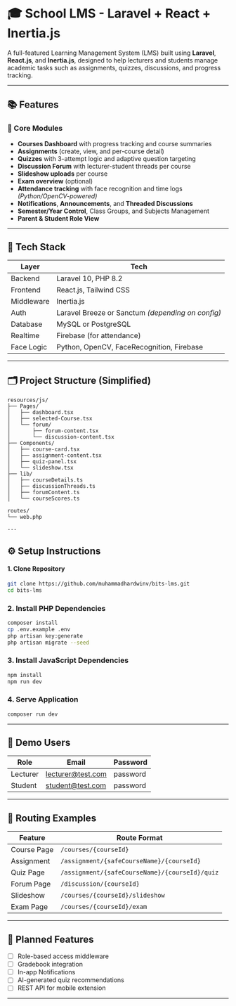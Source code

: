 # 🎓 School LMS - Laravel + React + Inertia.js

A full-featured Learning Management System (LMS) built using **Laravel**, **React.js**, and **Inertia.js**, designed to help lecturers and students manage academic tasks such as assignments, quizzes, discussions, and progress tracking.

---

## 📚 Features

### 🚀 Core Modules
- **Courses Dashboard** with progress tracking and course summaries
- **Assignments** (create, view, and per-course detail)
- **Quizzes** with 3-attempt logic and adaptive question targeting
- **Discussion Forum** with lecturer-student threads per course
- **Slideshow uploads** per course
- **Exam overview** (optional)
- **Attendance tracking** with face recognition and time logs *(Python/OpenCV-powered)*
- **Notifications**, **Announcements**, and **Threaded Discussions**
- **Semester/Year Control**, Class Groups, and Subjects Management
- **Parent & Student Role View**

---

## 🧠 Tech Stack

| Layer        | Tech                    |
|-------------|-------------------------|
| Backend      | Laravel 10, PHP 8.2     |
| Frontend     | React.js, Tailwind CSS  |
| Middleware   | Inertia.js              |
| Auth         | Laravel Breeze or Sanctum *(depending on config)* |
| Database     | MySQL or PostgreSQL     |
| Realtime     | Firebase (for attendance) |
| Face Logic   | Python, OpenCV, FaceRecognition, Firebase |

---

## 🗂 Project Structure (Simplified)

```
resources/js/
├── Pages/
│   ├── dashboard.tsx
│   ├── selected-Course.tsx
│   └── forum/
│       ├── forum-content.tsx
│       └── discussion-content.tsx
├── Components/
│   ├── course-card.tsx
│   ├── assignment-content.tsx
│   ├── quiz-panel.tsx
│   └── slideshow.tsx
├── lib/
│   ├── courseDetails.ts
│   ├── discussionThreads.ts
│   ├── forumContent.ts
│   └── courseScores.ts

routes/
└── web.php

---
```
## ⚙️ Setup Instructions

#### 1. Clone Repository
```bash
git clone https://github.com/muhammadhardwinv/bits-lms.git
cd bits-lms

```

### 2. Install PHP Dependencies
```bash
composer install
cp .env.example .env
php artisan key:generate
php artisan migrate --seed
```

### 3. Install JavaScript Dependencies
```bash
npm install
npm run dev
```

### 4. Serve Application
```bash
composer run dev
```

---

## 👤 Demo Users

| Role     | Email              | Password  |
|----------|--------------------|-----------|
| Lecturer | lecturer@test.com  | password  |
| Student  | student@test.com   | password  |

---

## 📌 Routing Examples

| Feature       | Route Format                                   |
|---------------|------------------------------------------------|
| Course Page   | `/courses/{courseId}`                          |
| Assignment    | `/assignment/{safeCourseName}/{courseId}`      |
| Quiz Page     | `/assignment/{safeCourseName}/{courseId}/quiz` |
| Forum Page    | `/discussion/{courseId}`                       |
| Slideshow     | `/courses/{courseId}/slideshow`                |
| Exam Page     | `/courses/{courseId}/exam`                     |

---

## 🚀 Planned Features

- [ ] Role-based access middleware  
- [ ] Gradebook integration  
- [ ] In-app Notifications  
- [ ] AI-generated quiz recommendations  
- [ ] REST API for mobile extension  

---

